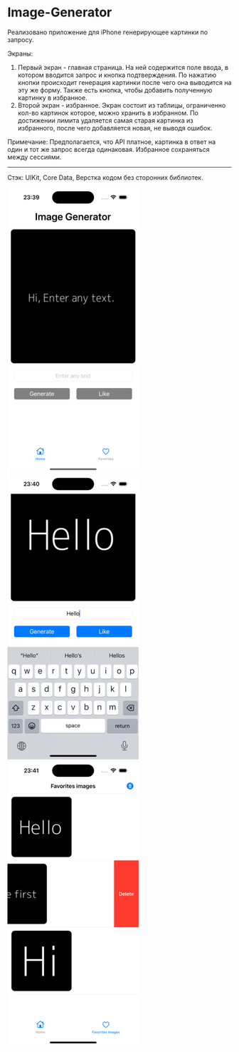 # Image-Generator

Реализовано приложение для iPhone генерирующее картинки по запросу.

Экраны:
1. Первый экран - главная страница. На ней содержится поле ввода, в котором вводится запрос и кнопка подтверждения.
    По нажатию кнопки происходит генерация картинки после чего она выводится на эту же форму. Также есть кнопка, чтобы добавить полученную картинку в избранное.
2. Второй экран - избранное.  Экран состоит из таблицы, ограниченно кол-во картинок которое, можно хранить в избранном.
    По достижении лимита удаляется самая старая картинка из избранного, после чего добавляется новая, не выводя ошибок.

Примечание: Предполагается, что API платное, картинка в ответ на один и тот же запрос всегда одинаковая. Избранное сохраняться между сессиями.
____________________________________
Стэк: UIKit, Core Data, Верстка кодом без сторонних библиотек.

![Alt-LaunchScreen](https://github.com/skokdmitriy/Image-Generator/blob/main/Screenshots/IG1.png)
![Alt-LaunchScreen](https://github.com/skokdmitriy/Image-Generator/blob/main/Screenshots/IG2.png)
![Alt-LaunchScreen](https://github.com/skokdmitriy/Image-Generator/blob/main/Screenshots/IG3.png)
